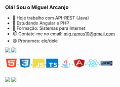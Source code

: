 ### Olá! Sou o Miguel Arcanjo

- 🔭 Hoje trabalho com API-REST (Java)
- 🌱 Estudando Angular e PHP
- 💬 Formação: Sistemas para Internet
- 📫 Contate-me no email: mig.ramos10@gmail.com
- 😄 Pronomes: ele/dele

<div>
  <a href="https://github.com/mig-ramos">
    <img = height = 220 src = "https://github-readme-stats.vercel.app/api?username=mig-ramos&show_icons=false&count_private=true&theme=tokyonight" />
     <img = height = 220 src = "https://github-readme-stats.vercel.app/api/top-langs/?username=mig-ramos&theme=tokyonight" />
    </div>
  <div style="display: inline_block"><br>
    <img align="center" alt="Miguel-HTML" height="30" width="40" src= "https://raw.githubusercontent.com/devicons/devicon/master/icons/html5/html5-original.svg">
     <img align="center" alt="Miguel-CSS" height="30" width="40" src= "https://raw.githubusercontent.com/devicons/devicon/master/icons/css3/css3-original.svg">
    <img align="center" alt="Miguel-Js" height="30" width="40" src= "https://raw.githubusercontent.com/devicons/devicon/master/icons/javascript/javascript-plain.svg">
     <img align="center" alt="Miguel-Ts" height="30" width="40" src= "https://raw.githubusercontent.com/devicons/devicon/master/icons/typescript/typescript-plain.svg">
    <img align="center" alt="Miguel-Java" height="30" width="40" src= "https://raw.githubusercontent.com/devicons/devicon/master/icons/java/java-original.svg">
    <img align="center" alt="Miguel-Java" height="30" width="40" src= "https://raw.githubusercontent.com/devicons/devicon/master/icons/angularjs/angularjs-original.svg">
    <img align="center" alt="Miguel-React" height="30" width="40" src= "https://raw.githubusercontent.com/devicons/devicon/master/icons/react/react-original.svg">
    <img align="center" alt="Miguel-PHP" height="30" width="40" src= "https://raw.githubusercontent.com/devicons/devicon/master/icons/php/php-original.svg">    
  </div>
  
 ##
  
  <div>
    <a href = "mailto:mig.ramos10@gmail.com"><img src="https://img.shields.io/badge/-Gmail-%23333?style=for-the-badge&logo=gmail&logoColor=white" target=_blank"></a>
 <!--   <a href = "https://www.linkedin.com/in/miguel-arcanjo-dev/" target=_blank"><img src="https://img.shields.io/badge/-LinkedIn-%23007784?style=for-the-badge&logo=LinkedIn&logoColor=white" target=_blank"></a>
       <a href = "https://instagram.com/miguel.arcanjo.dev/" target=_blank"><img src="https://img.shields.io/badge/-Instagram-%23E4405F?style=for-the-badge&logo=instagram&logoColor=white" target=_blank"></a>       
-->
   <img src= "https://github.com/mig-ramos/mig-ramos/blob/output/github-contribution-grid-snake.svg">
  </div>
 
  
